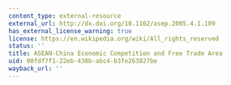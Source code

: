 ```yaml
---
content_type: external-resource
external_url: http://dx.doi.org/10.1162/asep.2005.4.1.109
has_external_license_warning: true
license: https://en.wikipedia.org/wiki/All_rights_reserved
status: ''
title: ASEAN-China Economic Competition and Free Trade Area
uid: 00fdf7f1-22eb-438b-abc4-b3fe263827be
wayback_url: ''
---
```

